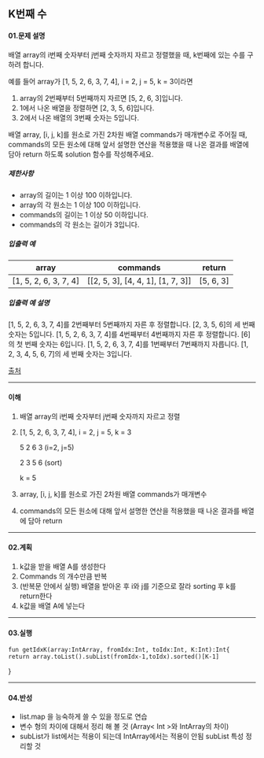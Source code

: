 ## K번째 수 

#### 01.문제 설명

배열 array의 i번째 숫자부터 j번째 숫자까지 자르고 정렬했을 때, k번째에 있는 수를 구하려 합니다.

예를 들어 array가 [1, 5, 2, 6, 3, 7, 4], i = 2, j = 5, k = 3이라면

1. array의 2번째부터 5번째까지 자르면 [5, 2, 6, 3]입니다.
2. 1에서 나온 배열을 정렬하면 [2, 3, 5, 6]입니다.
3. 2에서 나온 배열의 3번째 숫자는 5입니다.

배열 array, [i, j, k]를 원소로 가진 2차원 배열 commands가 매개변수로 주어질 때, commands의 모든 원소에 대해 앞서 설명한 연산을 적용했을 때 나온 결과를 배열에 담아 return 하도록 solution 함수를 작성해주세요.

##### 제한사항

- array의 길이는 1 이상 100 이하입니다.
- array의 각 원소는 1 이상 100 이하입니다.
- commands의 길이는 1 이상 50 이하입니다.
- commands의 각 원소는 길이가 3입니다.

##### 입출력 예

| array                 | commands                          | return    |
| --------------------- | --------------------------------- | --------- |
| [1, 5, 2, 6, 3, 7, 4] | [[2, 5, 3], [4, 4, 1], [1, 7, 3]] | [5, 6, 3] |

##### 입출력 예 설명

[1, 5, 2, 6, 3, 7, 4]를 2번째부터 5번째까지 자른 후 정렬합니다. [2, 3, 5, 6]의 세 번째 숫자는 5입니다.
[1, 5, 2, 6, 3, 7, 4]를 4번째부터 4번째까지 자른 후 정렬합니다. [6]의 첫 번째 숫자는 6입니다.
[1, 5, 2, 6, 3, 7, 4]를 1번째부터 7번째까지 자릅니다. [1, 2, 3, 4, 5, 6, 7]의 세 번째 숫자는 3입니다.

[출처](https://neerc.ifmo.ru/subregions/northern.html)



----

#### 이해

1. 배열 array의 i번째 숫자부터 j번째 숫자까지 자르고 정렬

2. [1, 5, 2, 6, 3, 7, 4], i = 2, j = 5, k = 3

   5 2 6 3 (i=2, j=5)

   2 3 5 6 (sort)

   k = 5

3. array, [i, j, k]를 원소로 가진 2차원 배열 commands가 매개변수

4. commands의 모든 원소에 대해 앞서 설명한 연산을 적용했을 때 나온 결과를 배열에 담아 return

   

----

#### 02.계획

1. k값을 받을 배열 A를 생성한다
2. Commands 의 개수만큼 반복
3. (반복문 안에서 실행) 배열을 받아온 후 i와 j를 기준으로 잘라 sorting 후 k를 return한다
4. k값을 배열 A에 넣는다
---

#### 03.실행

    fun getIdxK(array:IntArray, fromIdx:Int, toIdx:Int, K:Int):Int{
    return array.toList().subList(fromIdx-1,toIdx).sorted()[K-1]
}



----

#### 04.반성
- list.map 을 능숙하게 쓸 수 있을 정도로 연습
- 변수 형의 차이에 대해서 정리 해 볼 것 (Array< Int >와 IntArray의 차이) 
- subList가 list에서는 적용이 되는데 IntArray에서는 적용이 안됨 subList 특성 정리할 것
<!--stackedit_data:
eyJoaXN0b3J5IjpbLTI4MDc1NzQzNiwtMTQyOTA3NDA5MV19
-->